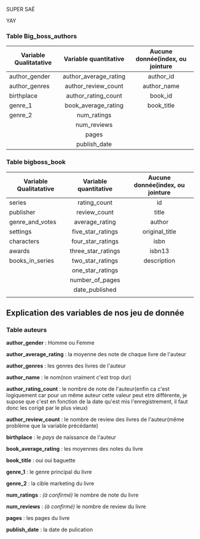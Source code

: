 SUPER SAÉ

YAY

### Table Big_boss_authors
|Variable Qualitatative|Variable quantitative|Aucune donnée(index, ou jointure|
|---    |:-:    |:-:    |
|author_gender|author_average_rating|author_id
|author_genres|author_review_count|author_name
|birthplace|author_rating_count|book_id
|genre_1|book_average_rating|book_title
|genre_2|num_ratings|
|       |num_reviews|
|       |pages|
|       |publish_date|

### Table bigboss_book
|Variable Qualitatative|Variable quantitative|Aucune donnée(index, ou jointure|
|---    |:-:    |:-:    |
|series|rating_count|id
|publisher|review_count|title
|genre_and_votes|average_rating|author
|settings|five_star_ratings|original_title
|characters|four_star_ratings|isbn
|awards|three_star_ratings|isbn13
|books_in_series|two_star_ratings|description
||one_star_ratings|
||number_of_pages|
||date_published|
|||

## Explication des variables de nos jeu de donnée
### Table auteurs
**author_gender** : Homme ou Femme

**author_average_rating** : la moyenne des note de chaque livre de l'auteur

**author_genres** : les genres des livres de l'auteur

**author_name** : le nom(non vraiment c'est trop dur)

**author_rating_count** : le nombre de note de l'auteur(enfin ca c'est logiquement car pour un même auteur cette valeur peut etre différente, je supose que c'est en fonction de la date qu'est mis l'enregistrement, il faut donc les corigé par le plus vieux)

**author_review_count** :  le nombre de review des livres de l'auteur(même problème que la variable précédante)

**birthplace** : le *pays* de naissance de l'auteur

**book_average_rating** : les moyennes des notes du livre

**book_title** : oui oui baguette

**genre_1** : le genre principal du livre

**genre_2** : la cible marketing du livre

**num_ratings** : *(à confirmé)* le nombre de note du livre

**num_reviews** : *(à confirmé)* le nombre de review du livre

**pages** : les pages du livre

**publish_date** : la date de pulication


